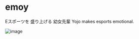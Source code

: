 # emoy
Eスポーツを 盛り上げる 幼女先輩
Yojo makes esports emotional.

![image](https://user-images.githubusercontent.com/3112898/165700007-0f495aba-3159-4db0-93ec-1326d3a26b2b.png)
